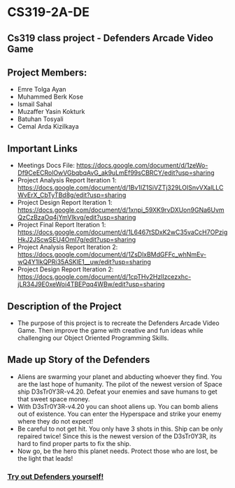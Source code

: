# CS319-2A-DE
## Cs319 class project - Defenders Arcade Video Game

## Project Members:


- Emre Tolga Ayan
- Muhammed Berk Kose
- Ismail Sahal
- Muzaffer Yasin Kokturk
- Batuhan Tosyali
- Cemal Arda Kizilkaya
    
## Important Links

- Meetings Docs File: https://docs.google.com/document/d/1zeWo-Df9CeECRolOwVGbqbqAvG_ak9uLmEf99sCBRCY/edit?usp=sharing   
- Project Analysis Report Iteration 1: https://docs.google.com/document/d/1Bv1IZ1SiVZTj329LOISnvVXalLLCWvErX_CbTyTBd8g/edit?usp=sharing
- Project Design Report Iteration 1: https://docs.google.com/document/d/1xnpi_59XK9rvDXUon9GNa6UvmQzCzBzaOq4jYmVIkvg/edit?usp=sharing
- Project Final Report Iteration 1: https://docs.google.com/document/d/1L6467tSDxK2wC35vaCcH7OPzigHkJ2JScwSEU4OmI7g/edit?usp=sharing
- Project Analysis Report Iteration 2: https://docs.google.com/document/d/1ZsDlxBMdGFFc_whNmEv-wQ4Y1IkQPRi35ASKlE1__uw/edit?usp=sharing
- Project Design Report Iteration 2: https://docs.google.com/document/d/1cpTHv2HzlIzcezxhc-jLR34J9E0xeWoi4TBEPqq4WBw/edit?usp=sharing

## Description of the Project


- The purpose of this project is to recreate the Defenders Arcade Video Game.
Then improve the game with creative and fun ideas 
while challenging our Object Oriented Programming Skills.
## Made up Story of the Defenders


- Aliens are swarming your planet and abducting whoever they find.
You are the last hope of humanity. The pilot of the newest version of Space ship D3sTr0Y3R-v4.20.
Defeat your enemies and save humans to get that sweet space money.
- With D3sTr0Y3R-v4.20 you can shoot aliens up. You can bomb aliens out of existence.
You can enter the Hyperspace and strike your enemy where they do not expect!
- Be careful to not get hit. You only have 3 shots in this. Ship can be only repaired twice!
Since this is the newest version of the D3sTr0Y3R, its hard to find proper parts to fix the ship.
- Now go, be the hero this planet needs. Protect those who are lost, be the light that leads!

### [Try out Defenders yourself!](https://archive.org/details/arcade_defender) 

